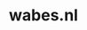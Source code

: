 ---
layout: post
title:  "wabes.nl"
internal_url:  "/dutchgov/wabes.nl.html"
categories: dutchgov
---